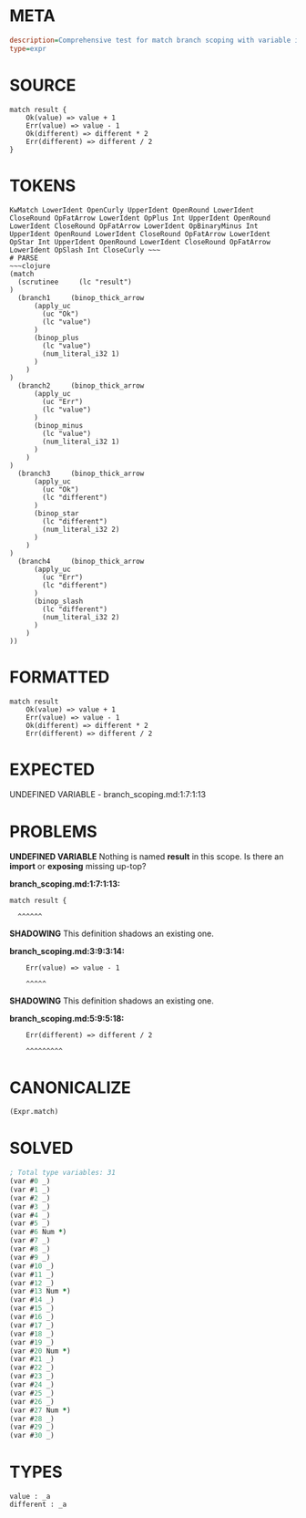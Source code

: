 # META
~~~ini
description=Comprehensive test for match branch scoping with variable isolation
type=expr
~~~
# SOURCE
~~~roc
match result {
    Ok(value) => value + 1
    Err(value) => value - 1
    Ok(different) => different * 2
    Err(different) => different / 2
}
~~~
# TOKENS
~~~text
KwMatch LowerIdent OpenCurly UpperIdent OpenRound LowerIdent CloseRound OpFatArrow LowerIdent OpPlus Int UpperIdent OpenRound LowerIdent CloseRound OpFatArrow LowerIdent OpBinaryMinus Int UpperIdent OpenRound LowerIdent CloseRound OpFatArrow LowerIdent OpStar Int UpperIdent OpenRound LowerIdent CloseRound OpFatArrow LowerIdent OpSlash Int CloseCurly ~~~
# PARSE
~~~clojure
(match
  (scrutinee     (lc "result")
)
  (branch1     (binop_thick_arrow
      (apply_uc
        (uc "Ok")
        (lc "value")
      )
      (binop_plus
        (lc "value")
        (num_literal_i32 1)
      )
    )
)
  (branch2     (binop_thick_arrow
      (apply_uc
        (uc "Err")
        (lc "value")
      )
      (binop_minus
        (lc "value")
        (num_literal_i32 1)
      )
    )
)
  (branch3     (binop_thick_arrow
      (apply_uc
        (uc "Ok")
        (lc "different")
      )
      (binop_star
        (lc "different")
        (num_literal_i32 2)
      )
    )
)
  (branch4     (binop_thick_arrow
      (apply_uc
        (uc "Err")
        (lc "different")
      )
      (binop_slash
        (lc "different")
        (num_literal_i32 2)
      )
    )
))
~~~
# FORMATTED
~~~roc
match result
	Ok(value) => value + 1
	Err(value) => value - 1
	Ok(different) => different * 2
	Err(different) => different / 2
~~~
# EXPECTED
UNDEFINED VARIABLE - branch_scoping.md:1:7:1:13
# PROBLEMS
**UNDEFINED VARIABLE**
Nothing is named **result** in this scope.
Is there an **import** or **exposing** missing up-top?

**branch_scoping.md:1:7:1:13:**
```roc
match result {
```
      ^^^^^^


**SHADOWING**
This definition shadows an existing one.

**branch_scoping.md:3:9:3:14:**
```roc
    Err(value) => value - 1
```
        ^^^^^


**SHADOWING**
This definition shadows an existing one.

**branch_scoping.md:5:9:5:18:**
```roc
    Err(different) => different / 2
```
        ^^^^^^^^^


# CANONICALIZE
~~~clojure
(Expr.match)
~~~
# SOLVED
~~~clojure
; Total type variables: 31
(var #0 _)
(var #1 _)
(var #2 _)
(var #3 _)
(var #4 _)
(var #5 _)
(var #6 Num *)
(var #7 _)
(var #8 _)
(var #9 _)
(var #10 _)
(var #11 _)
(var #12 _)
(var #13 Num *)
(var #14 _)
(var #15 _)
(var #16 _)
(var #17 _)
(var #18 _)
(var #19 _)
(var #20 Num *)
(var #21 _)
(var #22 _)
(var #23 _)
(var #24 _)
(var #25 _)
(var #26 _)
(var #27 Num *)
(var #28 _)
(var #29 _)
(var #30 _)
~~~
# TYPES
~~~roc
value : _a
different : _a
~~~
